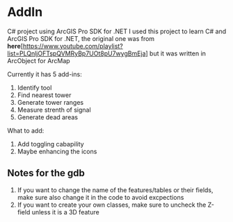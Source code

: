 # AddIn
C# project using ArcGIS Pro SDK for .NET
I used this project to learn C# and ArcGIS Pro SDK for .NET, the original one was from **here**[https://www.youtube.com/playlist?list=PLQnljOFTspQVMRyBp7UOt8pU7wygBmEja] but it was written in ArcObject for ArcMap

Currently it has 5 add-ins:
1. Identify tool
2. Find nearest tower
3. Generate tower ranges
4. Measure strenth of signal
5. Generate dead areas

What to add:
1. Add toggling cabapility
2. Maybe enhancing the icons

## Notes for the gdb
1. If you want to change the name of the features/tables or their fields, make sure also change it in the code to avoid excpections
2. If you want to create your own classes, make sure to uncheck the Z-field unless it is a 3D feature
